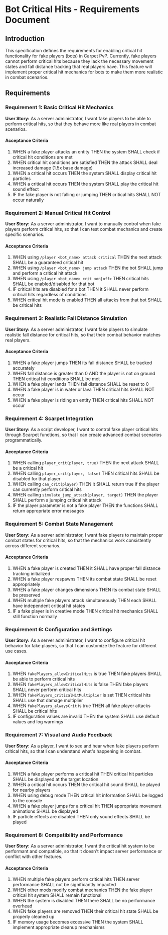 # Bot Critical Hits - Requirements Document

## Introduction

This specification defines the requirements for enabling critical hit functionality for fake players (bots) in Carpet PvP. Currently, fake players cannot perform critical hits because they lack the necessary movement states and fall distance tracking that real players have. This feature will implement proper critical hit mechanics for bots to make them more realistic in combat scenarios.

## Requirements

### Requirement 1: Basic Critical Hit Mechanics

**User Story:** As a server administrator, I want fake players to be able to perform critical hits, so that they behave more like real players in combat scenarios.

#### Acceptance Criteria

1. WHEN a fake player attacks an entity THEN the system SHALL check if critical hit conditions are met
2. WHEN critical hit conditions are satisfied THEN the attack SHALL deal increased damage (1.5x base damage)
3. WHEN a critical hit occurs THEN the system SHALL display critical hit particles
4. WHEN a critical hit occurs THEN the system SHALL play the critical hit sound effect
5. IF the fake player is not falling or jumping THEN critical hits SHALL NOT occur naturally

### Requirement 2: Manual Critical Hit Control

**User Story:** As a server administrator, I want to manually control when fake players perform critical hits, so that I can test combat mechanics and create specific scenarios.

#### Acceptance Criteria

1. WHEN using `/player <bot_name> attack critical` THEN the next attack SHALL be a guaranteed critical hit
2. WHEN using `/player <bot_name> jump attack` THEN the bot SHALL jump and perform a critical hit attack
3. WHEN using `/player <bot_name> crit <on|off>` THEN critical hits SHALL be enabled/disabled for that bot
4. IF critical hits are disabled for a bot THEN it SHALL never perform critical hits regardless of conditions
5. WHEN critical hit mode is enabled THEN all attacks from that bot SHALL be critical hits

### Requirement 3: Realistic Fall Distance Simulation

**User Story:** As a server administrator, I want fake players to simulate realistic fall distance for critical hits, so that their combat behavior matches real players.

#### Acceptance Criteria

1. WHEN a fake player jumps THEN its fall distance SHALL be tracked accurately
2. WHEN fall distance is greater than 0 AND the player is not on ground THEN critical hit conditions SHALL be met
3. WHEN a fake player lands THEN fall distance SHALL be reset to 0
4. WHEN a fake player is in water or lava THEN critical hits SHALL NOT occur
5. WHEN a fake player is riding an entity THEN critical hits SHALL NOT occur

### Requirement 4: Scarpet Integration

**User Story:** As a script developer, I want to control fake player critical hits through Scarpet functions, so that I can create advanced combat scenarios programmatically.

#### Acceptance Criteria

1. WHEN calling `player_crit(player, true)` THEN the next attack SHALL be a critical hit
2. WHEN calling `player_crit(player, false)` THEN critical hits SHALL be disabled for that player
3. WHEN calling `can_crit(player)` THEN it SHALL return true if the player can currently perform critical hits
4. WHEN calling `simulate_jump_attack(player, target)` THEN the player SHALL perform a jumping critical hit attack
5. IF the player parameter is not a fake player THEN the functions SHALL return appropriate error messages

### Requirement 5: Combat State Management

**User Story:** As a server administrator, I want fake players to maintain proper combat states for critical hits, so that the mechanics work consistently across different scenarios.

#### Acceptance Criteria

1. WHEN a fake player is created THEN it SHALL have proper fall distance tracking initialized
2. WHEN a fake player respawns THEN its combat state SHALL be reset appropriately
3. WHEN a fake player changes dimensions THEN its combat state SHALL be preserved
4. WHEN multiple fake players attack simultaneously THEN each SHALL have independent critical hit states
5. IF a fake player is in creative mode THEN critical hit mechanics SHALL still function normally

### Requirement 6: Configuration and Settings

**User Story:** As a server administrator, I want to configure critical hit behavior for fake players, so that I can customize the feature for different use cases.

#### Acceptance Criteria

1. WHEN `fakePlayers_allowCriticalHits` is true THEN fake players SHALL be able to perform critical hits
2. WHEN `fakePlayers_allowCriticalHits` is false THEN fake players SHALL never perform critical hits
3. WHEN `fakePlayers_criticalHitMultiplier` is set THEN critical hits SHALL use that damage multiplier
4. WHEN `fakePlayers_alwaysCrit` is true THEN all fake player attacks SHALL be critical hits
5. IF configuration values are invalid THEN the system SHALL use default values and log warnings

### Requirement 7: Visual and Audio Feedback

**User Story:** As a player, I want to see and hear when fake players perform critical hits, so that I can understand what's happening in combat.

#### Acceptance Criteria

1. WHEN a fake player performs a critical hit THEN critical hit particles SHALL be displayed at the target location
2. WHEN a critical hit occurs THEN the critical hit sound SHALL be played for nearby players
3. WHEN using debug mode THEN critical hit information SHALL be logged to the console
4. WHEN a fake player jumps for a critical hit THEN appropriate movement animations SHALL be displayed
5. IF particle effects are disabled THEN only sound effects SHALL be played

### Requirement 8: Compatibility and Performance

**User Story:** As a server administrator, I want the critical hit system to be performant and compatible, so that it doesn't impact server performance or conflict with other features.

#### Acceptance Criteria

1. WHEN multiple fake players perform critical hits THEN server performance SHALL not be significantly impacted
2. WHEN other mods modify combat mechanics THEN the fake player critical hit system SHALL remain functional
3. WHEN the system is disabled THEN there SHALL be no performance overhead
4. WHEN fake players are removed THEN their critical hit state SHALL be properly cleaned up
5. IF memory usage becomes excessive THEN the system SHALL implement appropriate cleanup mechanisms